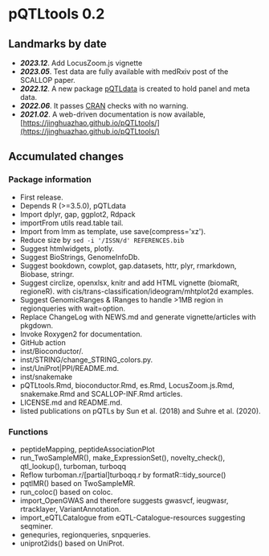 # pQTLtools 0.2

## Landmarks by date

* ***2023.12***. Add LocusZoom.js vignette
* ***2023.05***. Test data are fully available with medRxiv post of the SCALLOP paper.
* ***2022.12***. A new package [pQTLdata](https://github.com/jinghuazhao/pQTLdata) is created to hold panel and meta data.
* ***2022.06***. It passes [CRAN](https://cran.r-project.org/) checks with no warning.
* ***2021.02***. A web-driven documentation is now available, [https://jinghuazhao.github.io/pQTLtools/](https://jinghuazhao.github.io/pQTLtools/)

## Accumulated changes

### Package information

* First release.
* Depends R (>=3.5.0), pQTLdata
* Import dplyr, gap, ggplot2, Rdpack
* importFrom utils read.table tail.
* Import from lmm as template, use save(compress='xz').
* Reduce size by `sed -i '/ISSN/d' REFERENCES.bib`
* Suggest htmlwidgets, plotly.
* Suggest BioStrings, GenomeInfoDb.
* Suggest bookdown, cowplot, gap.datasets, httr, plyr, rmarkdown, Biobase, stringr.
* Suggest circlize, openxlsx, knitr and add HTML vignette (biomaRt, regioneR).
  with cis/trans-classification/ideogram/mhtplot2d examples.
* Suggest GenomicRanges & IRanges to handle >1MB region in regionqueries with wait=option.
* Replace ChangeLog with NEWS.md and generate vignette/articles with pkgdown.
* Invoke Roxygen2 for documentation.
* GitHub action
* inst/Bioconductor/.
* inst/STRING/change_STRING_colors.py.
* inst/UniProt|PPI/README.md.
* inst/snakemake
* pQTLtools.Rmd, bioconductor.Rmd, es.Rmd, LocusZoom.js.Rmd, snakemake.Rmd and SCALLOP-INF.Rmd articles.
* LICENSE.md and README.md.
* listed publications on pQTLs by Sun et al. (2018) and Suhre et al. (2020).

### Functions

* peptideMapping, peptideAssociationPlot
* run_TwoSampleMR(), make_ExpressionSet(), novelty_check(), qtl_lookup(), turboman, turboqq
* Reflow turboman.r/[partial]turboqq.r by formatR::tidy_source()
* pqtlMR() based on TwoSampleMR.
* run_coloc() based on coloc.
* import_OpenGWAS and therefore suggests gwasvcf, ieugwasr, rtracklayer, VariantAnnotation.
* import_eQTLCatalogue from eQTL-Catalogue-resources suggesting seqminer.
* genequries, regionqueries, snpqueries.
* uniprot2ids() based on UniProt.
